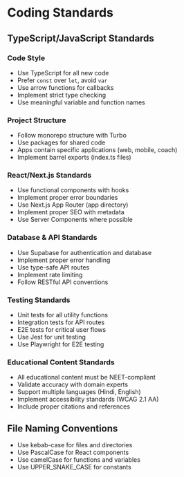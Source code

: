 # Coding Standards

## TypeScript/JavaScript Standards

### Code Style
- Use TypeScript for all new code
- Prefer `const` over `let`, avoid `var`
- Use arrow functions for callbacks
- Implement strict type checking
- Use meaningful variable and function names

### Project Structure
- Follow monorepo structure with Turbo
- Use packages for shared code
- Apps contain specific applications (web, mobile, coach)
- Implement barrel exports (index.ts files)

### React/Next.js Standards
- Use functional components with hooks
- Implement proper error boundaries
- Use Next.js App Router (app directory)
- Implement proper SEO with metadata
- Use Server Components where possible

### Database & API Standards
- Use Supabase for authentication and database
- Implement proper error handling
- Use type-safe API routes
- Implement rate limiting
- Follow RESTful API conventions

### Testing Standards
- Unit tests for all utility functions
- Integration tests for API routes
- E2E tests for critical user flows
- Use Jest for unit testing
- Use Playwright for E2E testing

### Educational Content Standards
- All educational content must be NEET-compliant
- Validate accuracy with domain experts
- Support multiple languages (Hindi, English)
- Implement accessibility standards (WCAG 2.1 AA)
- Include proper citations and references

## File Naming Conventions
- Use kebab-case for files and directories
- Use PascalCase for React components
- Use camelCase for functions and variables
- Use UPPER_SNAKE_CASE for constants
